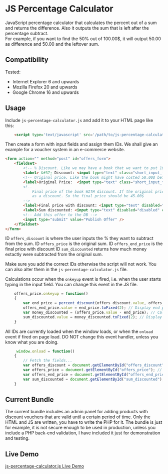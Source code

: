 # JS Percentage Calculator

JavaScript percentage calculator that calculates the percent out of a sum and returns the difference.
Also it outputs the sum that is left after the percentage subtract.  
For example, if you want to find the 50% out of 100.00$, it will output 50.00 as difference and 50.00 and the leftover sum.
## Compatibility

Tested:

* Internet Explorer 6 and upwards
* Mozilla Firefox 20 and upwards
* Google Chrome 16  and upwards

## Usage

Include `js-percentage-calculator.js` and add it to your HTML page like this:

```html
    <script type='text/javascript' src='/path/to/js-percentage-calculator.js'></script>
```

Then create a form with input fields and assign them IDs.
We shall give an example for a voucher system in an e-commerce website.

```html
<form action="" method="post" id="offers_form">
    <fieldset>
        <!-- % Discount. Like we may have a book that we want to put 10% discount on, so we put 10% in this box -->
        <label> &#37; Discount: <input type="text" class="short_input_field" name="pf_offers_discount_percent" value="10" id="offers_discount">&#37;</label>
        <!-- Original price. Like the book might have costed 50.00$ before we put the discount -->
        <label>Original Price:  <input type="text" class="short_input_field" name="pf_offers_price" value="10" id="offers_price" >&#36;</label>
        <!-- 
            Final price of the book WITH discount. If the original price of the book was 50.00$ and say we put 10%
            as a discount. So the final price should be 45.00$
        -->
        <label>Final price with discount: <input type="text" disabled="disabled" class="short_input_field" id="offers_end_price">&#36;</label>
        <label>Sum discounted: <input type="text" disabled="disabled" class="short_input_field" id="sum_discounted">&#36;</label>
        <!-- Add this offer to the DB -->
        <input type="submit" value="Publish Offer" />
    </fieldset>
</form>
```

ID `offers_discount` is where the user inputs the % they want to subtract from the sum.
ID `offers_price` is the original sum.
ID `offers_end_price` is the final price with discount
ID `sum_discounted` returns how much money extactly were subtracted from the original sum.

Make sure you add the correct IDs otherwise the script will not work. You can also alter them in the `js-percentage-calculator.js` file.

Calculations occur when the `onkeyup` event is fired, i.e. when the user starts typing in the input field. You can change this event in the JS file.

```js
    offers_price.onkeyup = function()
    {
        var end_price = percent_discount(offers_discount.value, offers_price.value); // Calctute end price
        offers_end_price.value = end_price.toFixed(2); // Display end price in the denoted field
        var money_discounted = (offers_price.value - end_price); // Calculate the sum of the discounted money
        sum_discounted.value = money_discounted.toFixed(2); // Display the sum of the discounted money
    }
```

All IDs are currently loaded when the window loads, or when the `onload` event if fired on page load. DO NOT change this event handler, unless you know what you are doing.

```js
     window.onload = function()
    {
        // Fetch the fields...
        var offers_discount = document.getElementById("offers_discount"); // Fetch the percent we want to discount from the denoted input field.
        var offers_price = document.getElementById("offers_price"); // Original price
        var offers_end_price = document.getElementById("offers_end_price"); // Final price *with* discount
        var sum_discounted = document.getElementById("sum_discounted"); // Sum discounted. I.e. it will show 5$ if we discounted a 50$ book with 10%.
    }
```

## Current Bundle

The current bundle includes an admin panel for adding products with discount vouchers that are valid until a certain period of time.
Only the HTML and JS are written, you have to write the PHP for it.
The bundle is just for example, it is not secure enough to  be used in production, unless you include a PHP back-end validation, I have included it just for demonstration and testing.

## Live Demo

[js-percentage-calculator.js Live Demo](http://dyulgerova.info/projects/js-percentage-calculator/offers_admin_panel.php)